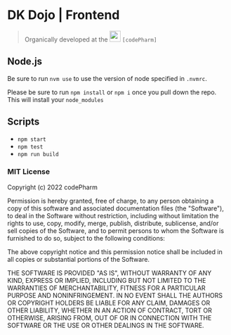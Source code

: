 # DK Dojo | Frontend

> Organically developed at the <img src='https://codetracklift.github.io/codeTrackLift/logos/giphyPharma2Code.gif' alt='codeByPete logo' width='25'> `[codePharm]`

## Node.js

Be sure to run `nvm use` to use the version of node specified in `.nvmrc`.

Please be sure to run `npm install` or `npm i` once you pull down the repo.  This will install your `node_modules`

## Scripts

- `npm start`
- `npm test`
- `npm run build`

### MIT License

Copyright (c) 2022 codePharm

Permission is hereby granted, free of charge, to any person obtaining a copy
of this software and associated documentation files (the "Software"), to deal
in the Software without restriction, including without limitation the rights
to use, copy, modify, merge, publish, distribute, sublicense, and/or sell
copies of the Software, and to permit persons to whom the Software is
furnished to do so, subject to the following conditions:

The above copyright notice and this permission notice shall be included in all
copies or substantial portions of the Software.

THE SOFTWARE IS PROVIDED "AS IS", WITHOUT WARRANTY OF ANY KIND, EXPRESS OR
IMPLIED, INCLUDING BUT NOT LIMITED TO THE WARRANTIES OF MERCHANTABILITY,
FITNESS FOR A PARTICULAR PURPOSE AND NONINFRINGEMENT. IN NO EVENT SHALL THE
AUTHORS OR COPYRIGHT HOLDERS BE LIABLE FOR ANY CLAIM, DAMAGES OR OTHER
LIABILITY, WHETHER IN AN ACTION OF CONTRACT, TORT OR OTHERWISE, ARISING FROM,
OUT OF OR IN CONNECTION WITH THE SOFTWARE OR THE USE OR OTHER DEALINGS IN THE
SOFTWARE.
